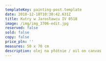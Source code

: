 ```yaml
---
templateKey: painting-post.template
date: 2018-12-18T10:30:42.631Z
title: Kutry w Jarosławcu IV 0518
image: /img/img_3706-edit.jpg
reserved: false
sold: false
copy: false
price_pln: ''
measures: 50 x 70 cm
description: olej na płótnie / oil on canvas
---
```


